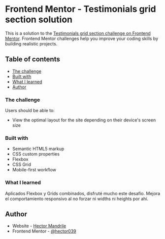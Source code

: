# Frontend Mentor - Testimonials grid section solution

This is a solution to the [Testimonials grid section challenge on Frontend Mentor](https://www.frontendmentor.io/challenges/testimonials-grid-section-Nnw6J7Un7). Frontend Mentor challenges help you improve your coding skills by building realistic projects. 

## Table of contents

  - [The challenge](#the-challenge)
  - [Built with](#built-with)
  - [What I learned](#what-i-learned)
  - [Author](#author)

### The challenge

Users should be able to:

- View the optimal layout for the site depending on their device's screen size

### Built with

- Semantic HTML5 markup
- CSS custom properties
- Flexbox
- CSS Grid
- Mobile-first workflow

### What I learned

Aplicados Flexbox y Grids combinados, disfruté mucho este desafío. Mejora el comportamiento responsivo al no forzar ni widths ni heights por ahí.

## Author

- Website - [Hector Mandrile](https://github.com/Hector039)
- Frontend Mentor - [@hector039](https://www.frontendmentor.io/profile/hector039)


